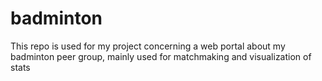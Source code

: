 badminton
=========

This repo is used for my project concerning a web portal about my badminton peer group, mainly used for matchmaking and visualization of stats
